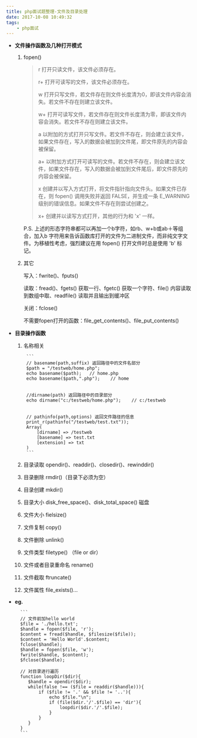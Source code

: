 ```yaml
---
title: php面试题整理-文件及目录处理
date: 2017-10-08 10:49:32
tags:
    - php面试
---
```

+ **文件操作函数及几种打开模式**

	1. fopen()
		
		>r 打开只读文件，该文件必须存在。
		> 
		>r+ 打开可读写的文件，该文件必须存在。 
		> 
		>w 打开只写文件，若文件存在则文件长度清为0，即该文件内容会消失。若文件不存在则建立该文件。
		> 
		> w+ 打开可读写文件，若文件存在则文件长度清为零，即该文件内容会消失。若文件不存在则建立该文件。
		> 
		> a 以附加的方式打开只写文件。若文件不存在，则会建立该文件，如果文件存在，写入的数据会被加到文件尾，即文件原先的内容会被保留。
		> 
		>a+ 以附加方式打开可读写的文件。若文件不存在，则会建立该文件，如果文件存在，写入的数据会被加到文件尾后，即文件原先的内容会被保留。 
		>
		> x 创建并以写入方式打开，将文件指针指向文件头。如果文件已存在，则 fopen() 调用失败并返回 FALSE，并生成一条 E_WARNING 级别的错误信息。如果文件不存在则尝试创建之。
		> 
		>x+ 创建并以读写方式打开，其他的行为和 'x' 一样。
		<!-- more --> 	
		P.S. 上述的形态字符串都可以再加一个b字符，如rb、w+b或ab＋等组合，加入b 字符用来告诉函数库打开的文件为二进制文件，而非纯文字文件。为移植性考虑，强烈建议在用 fopen() 打开文件时总是使用 'b' 标记。
	
	2. 其它
	
		写入：fwrite()、fputs()
		
		读取：fread()、fgets() 获取一行、fgetc() 获取一个字符、file() 内容读取到数组中取、readfile() 读取并且输出到缓冲区
		
		关闭：fclose()
	
		不需要fopen打开的函数：file_get_contents()、file_put_contents()

+ **目录操作函数**

	1. 名称相关 

			```
			// basename(path,suffix) 返回路径中的文件名部分
			$path = "/testweb/home.php";
			echo basename($path);   // home.php
			echo basename($path,".php");    // home
	
	
			//dirname(path) 返回路径中的目录部分
			echo dirname("c:/testweb/home.php");    // c:/testweb
	
	
			// pathinfo(path,options) 返回文件路径的信息
			print_r(pathinfo("/testweb/test.txt"));
			Array(
			    [dirname] => /testweb
			    [basename] => test.txt
			    [extension] => txt
			)
			```

	2. 目录读取 opendir()、readdir()、closedir()、rewinddir()
	
	3. 目录删除 rmdir()（目录下必须为空）
	
	4. 目录创建 mkdir()
	
	5. 目录大小 disk_free_space()、disk_total_space() 磁盘
	
	6. 文件大小 fielsize()
	
	7. 文件复制 copy()
	
	8. 文件删除 unlink()
	
	9. 文件类型 filetype() （file or dir）
	
	10. 文件或者目录重命名 rename()
	
	11. 文件截取 ftruncate()
	
	12. 文件属性 file_exists()...

- **eg.** 

		```
		// 文件前加hello world
		$file = './hello.txt';
		$handle = fopen($file, 'r');
		$content = fread($handle, $filesize($file));
		$content = 'Hello World'.$content;
		fclose($handle);
		$handle = fopen($file, 'w');
		fwrite($handle, $content);
		$fclose($handle);
	
		// 对目录进行遍历
		function loopDir($dir){
		   $handle = opendir($dir);
		   while(false !== ($file = readdir($handle))){
		       if ($file != '.' && $file != '..'){
		           echo $file."\n";
		           if (file($dir.'/'.$file) == 'dir'){
		               loopdir($dir.'/'.$file);
		           }
		       }
		   }
		}
		```
